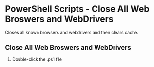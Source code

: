 ﻿# PowerShell Scripts - Close All Web Broswers and WebDrivers
Closes all known browsers and webdrivers and then clears cache.

## Close All Web Broswers and WebDrivers
1. Double-click the .ps1 file
